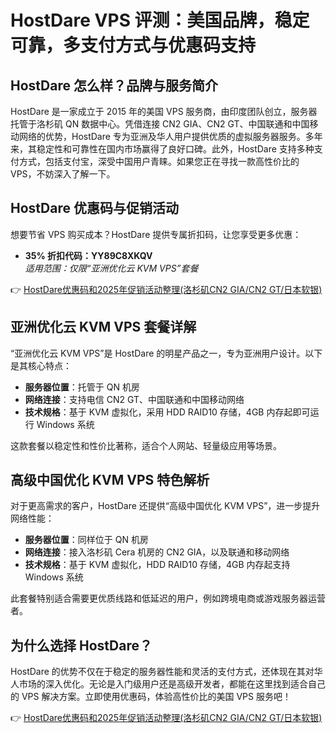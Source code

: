 # HostDare VPS 评测：美国品牌，稳定可靠，多支付方式与优惠码支持

## HostDare 怎么样？品牌与服务简介

HostDare 是一家成立于 2015 年的美国 VPS 服务商，由印度团队创立，服务器托管于洛杉矶 QN 数据中心。凭借连接 CN2 GIA、CN2 GT、中国联通和中国移动网络的优势，HostDare 专为亚洲及华人用户提供优质的虚拟服务器服务。多年来，其稳定性和可靠性在国内市场赢得了良好口碑。此外，HostDare 支持多种支付方式，包括支付宝，深受中国用户青睐。如果您正在寻找一款高性价比的 VPS，不妨深入了解一下。

## HostDare 优惠码与促销活动

想要节省 VPS 购买成本？HostDare 提供专属折扣码，让您享受更多优惠：

- **35% 折扣代码：YY89C8XKQV**  
  *适用范围：仅限“亚洲优化云 KVM VPS”套餐*

👉 [HostDare优惠码和2025年促销活动整理(洛杉矶CN2 GIA/CN2 GT/日本软银)](https://bit.ly/hostdare)

## 亚洲优化云 KVM VPS 套餐详解

“亚洲优化云 KVM VPS”是 HostDare 的明星产品之一，专为亚洲用户设计。以下是其核心特点：

- **服务器位置**：托管于 QN 机房  
- **网络连接**：支持电信 CN2 GT、中国联通和中国移动网络  
- **技术规格**：基于 KVM 虚拟化，采用 HDD RAID10 存储，4GB 内存起即可运行 Windows 系统  

这款套餐以稳定性和性价比著称，适合个人网站、轻量级应用等场景。

## 高级中国优化 KVM VPS 特色解析

对于更高需求的客户，HostDare 还提供“高级中国优化 KVM VPS”，进一步提升网络性能：

- **服务器位置**：同样位于 QN 机房  
- **网络连接**：接入洛杉矶 Cera 机房的 CN2 GIA，以及联通和移动网络  
- **技术规格**：基于 KVM 虚拟化，HDD RAID10 存储，4GB 内存起支持 Windows 系统  

此套餐特别适合需要更优质线路和低延迟的用户，例如跨境电商或游戏服务器运营者。

## 为什么选择 HostDare？

HostDare 的优势不仅在于稳定的服务器性能和灵活的支付方式，还体现在其对华人市场的深入优化。无论是入门级用户还是高级开发者，都能在这里找到适合自己的 VPS 解决方案。立即使用优惠码，体验高性价比的美国 VPS 服务吧！

👉 [HostDare优惠码和2025年促销活动整理(洛杉矶CN2 GIA/CN2 GT/日本软银)](https://bit.ly/hostdare)